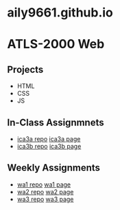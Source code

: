 # aily9661.github.io
# ATLS-2000 Web
## Projects
- HTML
- CSS
- JS
## In-Class Assignmnets
- <a href="/ica/ica3a.html">ica3a repo</a> <a href="http://aily9661.github.io/ica/ica3a.html">ica3a page</a>
- <a href="/ica/ica3b-part2/ica3b.html">ica3b repo</a> <a href="http://aily9661.github.io/ica/ica3b-part2/ica3b.html">ica3b page</a>
## Weekly Assignments
- <a href="/wa/wa1.html">wa1 repo</a> <a href="http://aily9661.github.io/wa/wa1.html">wa1 page</a>
- <a href="/wa/wa2.html">wa2 repo</a> <a href="http://aily9661.github.io/wa/wa2.html">wa2 page</a>
- <a href="/wa/wa3.html">wa3 repo</a> <a href="http://aily9661.github.io/wa/wa3.html">wa3 page</a>
